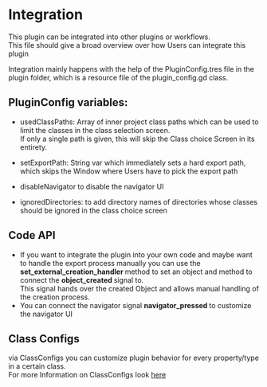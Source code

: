 # Integration

This plugin can be integrated into other plugins or workflows. <br>
This file should give a broad overview over how Users can integrate this plugin

Integration mainly happens with the help of the PluginConfig.tres file in the plugin folder, which is a resource file of the plugin_config.gd class. <br>

## PluginConfig variables:

- usedClassPaths: Array of inner project class paths which can be used to limit the classes in the class selection screen. <br> If only a single path is given, this will skip the Class choice Screen in its entirety.

- setExportPath: String var which immediately sets a hard export path, which skips the Window where Users have to pick the export path

- disableNavigator to disable the navigator UI

- ignoredDirectories: to add directory names of directories whose classes should be ignored in the class choice screen

## Code API

- If you want to integrate the plugin into your own code and maybe want to handle the export process manually you can use the <strong> set_external_creation_handler </strong> method to set an object and method to connect the <strong> object_created </strong> signal to. <br>
  This signal hands over the created Object and allows manual handling of the creation process.
- You can connect the navigator signal <strong> navigator_pressed </strong> to customize the navigator UI

## Class Configs

via ClassConfigs you can customize plugin behavior for every property/type in a certain class.  
For more Information on ClassConfigs look [here](ClassConfig.md)